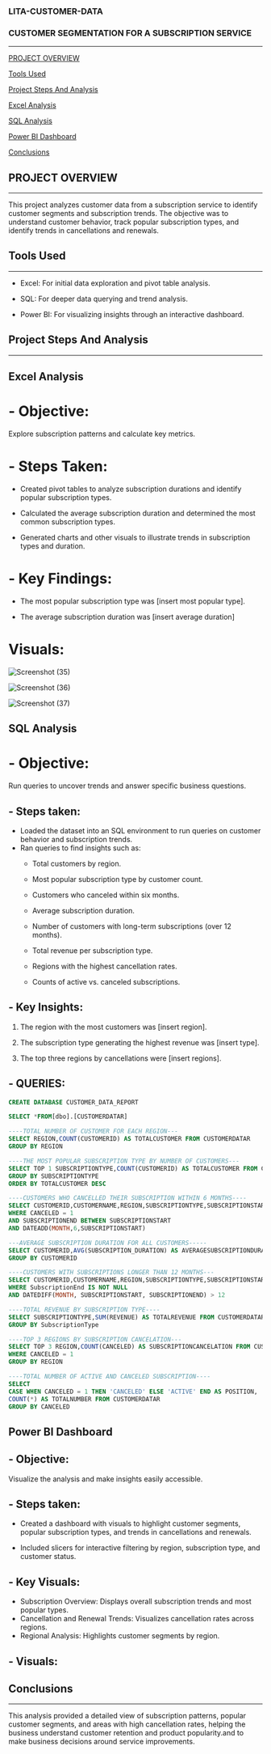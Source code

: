 ### LITA-CUSTOMER-DATA
### CUSTOMER SEGMENTATION FOR A SUBSCRIPTION SERVICE
---

[PROJECT OVERVIEW](project-overview)

[Tools Used](tools-used)

[Project Steps And Analysis](project-steps-and-analysis)

[Excel Analysis](excel-analysis)

[SQL Analysis](sql-analysis)

[Power BI Dashboard](power-bi-dashboard)

[Conclusions](conclusions) 

## PROJECT OVERVIEW
---
This project analyzes customer data from a subscription service to identify customer segments and subscription trends. The objective was to understand customer behavior, track popular subscription types, and identify trends in cancellations and renewals.

## Tools Used
---
- Excel: For initial data exploration and pivot table analysis.

- SQL: For deeper data querying and trend analysis.
  
- Power BI: For visualizing insights through an interactive dashboard.

## Project Steps And Analysis
---
## Excel Analysis
# - Objective:
Explore subscription patterns and calculate key metrics.

# - Steps Taken:
   - Created pivot tables to analyze subscription durations and identify popular subscription types.
     
   - Calculated the average subscription duration and determined the most common subscription types.
     
   - Generated charts and other visuals to illustrate trends in subscription types and duration.

     
# - Key Findings:
  - The most popular subscription type was [insert most popular type].
    
  - The average subscription duration was [insert average duration]
    
# Visuals: 

![Screenshot (35)](https://github.com/user-attachments/assets/c988ba5e-c4b0-4304-8b35-5a1bc20b5205)

![Screenshot (36)](https://github.com/user-attachments/assets/a134aa4f-faa2-447c-9f5e-292a52ba60ed)

![Screenshot (37)](https://github.com/user-attachments/assets/26ca79d2-aa1d-4619-9d24-8ed6ab6fa36b)



## SQL Analysis
# - Objective: 
Run queries to uncover trends and answer specific business questions.

## - Steps taken:
- Loaded the dataset into an SQL environment to run queries on customer behavior and subscription trends.
- Ran queries to find insights such as:
   - Total customers by region.
     
   - Most popular subscription type by customer count.
 
   - Customers who canceled within six months.
     
   - Average subscription duration.
     
   - Number of customers with long-term subscriptions (over 12 months).
     
   - Total revenue per subscription type.
     
   - Regions with the highest cancellation rates.
     
   - Counts of active vs. canceled subscriptions.
     
## - Key Insights:
1. The region with the most customers was [insert region].
   
2. The subscription type generating the highest revenue was [insert type].
   
3. The top three regions by cancellations were [insert regions].
 

## - QUERIES: 
```sql
CREATE DATABASE CUSTOMER_DATA_REPORT

SELECT *FROM[dbo].[CUSTOMERDATAR]

----TOTAL NUMBER OF CUSTOMER FOR EACH REGION---
SELECT REGION,COUNT(CUSTOMERID) AS TOTALCUSTOMER FROM CUSTOMERDATAR
GROUP BY REGION

----THE MOST POPULAR SUBSCRIPTION TYPE BY NUMBER OF CUSTOMERS---
SELECT TOP 1 SUBSCRIPTIONTYPE,COUNT(CUSTOMERID) AS TOTALCUSTOMER FROM CUSTOMERDATAR
GROUP BY SUBSCRIPTIONTYPE
ORDER BY TOTALCUSTOMER DESC

----CUSTOMERS WHO CANCELLED THEIR SUBSCRIPTION WITHIN 6 MONTHS----
SELECT CUSTOMERID,CUSTOMERNAME,REGION,SUBSCRIPTIONTYPE,SUBSCRIPTIONSTART,SUBSCRIPTIONEND,SUBSCRIPTION_DURATION FROM CUSTOMERDATAR
WHERE CANCELED = 1
AND SUBSCRIPTIONEND BETWEEN SUBSCRIPTIONSTART 
AND DATEADD(MONTH,6,SUBSCRIPTIONSTART)

---AVERAGE SUBSCRIPTION DURATION FOR ALL CUSTOMERS-----
SELECT CUSTOMERID,AVG(SUBSCRIPTION_DURATION) AS AVERAGESUBSCRIPTIONDURATION FROM CUSTOMERDATAR
GROUP BY CUSTOMERID

----CUSTOMERS WITH SUBSCRIPTIONS LONGER THAN 12 MONTHS---
SELECT CUSTOMERID,CUSTOMERNAME,REGION,SUBSCRIPTIONTYPE,SUBSCRIPTIONSTART,SUBSCRIPTIONEND,SUBSCRIPTION_DURATION FROM CUSTOMERDATAR
WHERE SubscriptionEnd IS NOT NULL
AND DATEDIFF(MONTH, SUBSCRIPTIONSTART, SUBSCRIPTIONEND) > 12

----TOTAL REVENUE BY SUBSCRIPTION TYPE----
SELECT SUBSCRIPTIONTYPE,SUM(REVENUE) AS TOTALREVENUE FROM CUSTOMERDATAR
GROUP BY SubscriptionType

----TOP 3 REGIONS BY SUBSCRIPTION CANCELATION---
SELECT TOP 3 REGION,COUNT(CANCELED) AS SUBSCRIPTIONCANCELATION FROM CUSTOMERDATAR
WHERE CANCELED = 1
GROUP BY REGION

----TOTAL NUMBER OF ACTIVE AND CANCELED SUBSCRIPTION----
SELECT 
CASE WHEN CANCELED = 1 THEN 'CANCELED' ELSE 'ACTIVE' END AS POSITION,
COUNT(*) AS TOTALNUMBER FROM CUSTOMERDATAR
GROUP BY CANCELED


```




## Power BI Dashboard
## - Objective:
Visualize the analysis and make insights easily accessible.

## - Steps taken:
- Created a dashboard with visuals to highlight customer segments, popular subscription types, and trends in cancellations and renewals.
  
- Included slicers for interactive filtering by region, subscription type, and customer status.
  
## - Key Visuals:
- Subscription Overview: Displays overall subscription trends and most popular types.
- Cancellation and Renewal Trends: Visualizes cancellation rates across regions.
- Regional Analysis: Highlights customer segments by region.

## - Visuals:

## Conclusions 
---
This analysis provided a detailed view of subscription patterns, popular customer segments, and areas with high cancellation rates, helping the business understand customer retention and product popularity.and to make business decisions around service improvements.


